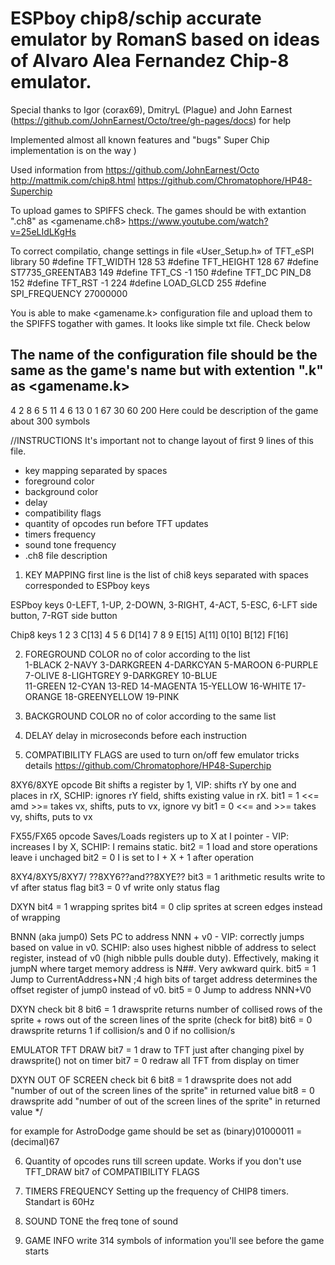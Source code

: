 ESPboy chip8/schip accurate emulator by RomanS based on ideas of Alvaro Alea Fernandez Chip-8 emulator.
================

Special thanks to Igor (corax69), DmitryL (Plague) and John Earnest (https://github.com/JohnEarnest/Octo/tree/gh-pages/docs) for help

Implemented almost all known features and "bugs"
Super Chip implementation is on the way )

Used information from
https://github.com/JohnEarnest/Octo
http://mattmik.com/chip8.html
https://github.com/Chromatophore/HP48-Superchip

To upload games to SPIFFS check. The games should be with extantion ".ch8" as <gamename.ch8>
https://www.youtube.com/watch?v=25eLIdLKgHs

To correct compilatio, change settings in file «User_Setup.h» of TFT_eSPI library
50 #define TFT_WIDTH 128
53 #define TFT_HEIGHT 128
67 #define ST7735_GREENTAB3
149 #define TFT_CS -1
150 #define TFT_DC PIN_D8
152 #define TFT_RST -1
224 #define LOAD_GLCD
255 #define SPI_FREQUENCY 27000000


You is able to make <gamename.k> configuration file and upload them to the SPIFFS togather with games.
It looks like simple txt file. Check below


The name of the configuration file should be the same as the game's name but with extention ".k" as <gamename.k>
-----------------------------
4 2 8 6 5 11 4 6
13
0
1
67
30
60
200
Here could be description of the game about 300 symbols


//INSTRUCTIONS
It's important not to change layout of first 9 lines of this file.
- key mapping separated by spaces
- foreground color
- background color
- delay
- compatibility flags
- quantity of opcodes run before TFT updates
- timers frequency
- sound tone frequency
- .ch8 file description


1. KEY MAPPING
first line is the list of chi8 keys separated with spaces corresponded to ESPboy keys

ESPboy keys
0-LEFT, 1-UP, 2-DOWN, 3-RIGHT, 4-ACT, 5-ESC, 6-LFT side button, 7-RGT side button

Chip8 keys
1     2     3     C[13]
4     5     6     D[14]
7     8     9     E[15]
A[11] 0[10] B[12] F[16]

2. FOREGROUND COLOR
no of color according to the list  
1-BLACK  2-NAVY  3-DARKGREEN  4-DARKCYAN  5-MAROON 
6-PURPLE  7-OLIVE  8-LIGHTGREY  9-DARKGREY  10-BLUE  
11-GREEN  12-CYAN  13-RED  14-MAGENTA  15-YELLOW
16-WHITE  17-ORANGE  18-GREENYELLOW  19-PINK

3. BACKGROUND COLOR
no of color according to the same list 

4. DELAY
delay in microseconds before each instruction

5. COMPATIBILITY FLAGS
are used to turn on/off few emulator tricks
details https://github.com/Chromatophore/HP48-Superchip

8XY6/8XYE opcode
Bit shifts a register by 1, VIP: shifts rY by one and places in rX, SCHIP: ignores rY field, shifts existing value in rX.
bit1 = 1    <<= amd >>= takes vx, shifts, puts to vx, ignore vy
bit1 = 0    <<= and >>= takes vy, shifts, puts to vx

FX55/FX65 opcode
Saves/Loads registers up to X at I pointer - VIP: increases I by X, SCHIP: I remains static.
bit2 = 1    load and store operations leave i unchaged
bit2 = 0    I is set to I + X + 1 after operation

8XY4/8XY5/8XY7/ ??8XY6??and??8XYE??
bit3 = 1    arithmetic results write to vf after status flag
bit3 = 0    vf write only status flag

DXYN
bit4 = 1    wrapping sprites
bit4 = 0    clip sprites at screen edges instead of wrapping

BNNN (aka jump0)
Sets PC to address NNN + v0 - VIP: correctly jumps based on value in v0. SCHIP: also uses highest nibble of address to select register, instead of v0 (high nibble pulls double duty). Effectively, making it jumpN where target memory address is N##. Very awkward quirk.
bit5 = 1    Jump to CurrentAddress+NN ;4 high bits of target address determines the offset register of jump0 instead of v0.
bit5 = 0    Jump to address NNN+V0

DXYN check bit 8
bit6 = 1    drawsprite returns number of collised rows of the sprite + rows out of the screen lines of the sprite (check for bit8)
bit6 = 0    drawsprite returns 1 if collision/s and 0 if no collision/s

EMULATOR TFT DRAW
bit7 = 1    draw to TFT just after changing pixel by drawsprite() not on timer
bit7 = 0    redraw all TFT from display on timer

DXYN OUT OF SCREEN check bit 6
bit8 = 1    drawsprite does not add "number of out of the screen lines of the sprite" in returned value 
bit8 = 0    drawsprite add "number of out of the screen lines of the sprite" in returned value 
*/

for example for AstroDodge game should be set as (binary)01000011 = (decimal)67 

6. Quantity of opcodes runs till screen update. Works if you don't use TFT_DRAW bit7 of COMPATIBILITY FLAGS

7. TIMERS FREQUENCY
Setting up the frequency of CHIP8 timers. Standart is 60Hz

8. SOUND TONE
the freq tone of sound

9. GAME INFO
write 314 symbols of information you'll see before the game starts 


